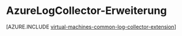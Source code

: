 <properties
   pageTitle="AzureLogCollector virtueller Computer Erweiterung | Microsoft Azure"
   description="Beschreibt die Erweiterung AzureLogCollector VM, die sammelt der Protokolldateien und in eine beliebige Stelle im Speicher Azure vereint."
   services="virtual-machines-windows"
   documentationCenter="virtual-machines"
   authors="squillace"
   manager="timlt"
   editor=""/>

<tags
   ms.service="virtual-machines-windows"
   ms.devlang="powershell"
   ms.topic="article"
   ms.tgt_pltfrm="vm-windows"
   ms.workload="infrastructure"
   ms.date="08/23/2016"
   ms.author="rasquill"/>

# <a name="azurelogcollector-extension"></a>AzureLogCollector-Erweiterung



[AZURE.INCLUDE [virtual-machines-common-log-collector-extension](../../includes/virtual-machines-common-log-collector-extension.md)]
